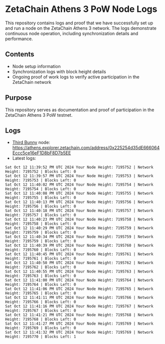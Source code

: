 # ZetaChain Athens 3 PoW Node Logs
This repository contains logs and proof that we have successfully set up and run a node on the ZetaChain Athens 3 network. The logs demonstrate continuous node operation, including synchronization details and performance.

## Contents
- Node setup information
- Synchronization logs with block height details
- Ongoing proof of work logs to verify active participation in the ZetaChain network

## Purpose
This repository serves as documentation and proof of participation in the ZetaChain Athens 3 PoW testnet.

## Logs

- [Third Bunny](https://thirdbunny.xyz/) node: https://athens.explorer.zetachain.com/address/0x225254d35dE666064Eccc5ce16eF1D8bF8D7b5EE
- Latest logs:
```
Sat Oct 12 11:39:52 PM UTC 2024 Your Node Height: 7195752 | Network Height: 7195752 | Blocks Left: 0
Sat Oct 12 11:39:57 PM UTC 2024 Your Node Height: 7195753 | Network Height: 7195753 | Blocks Left: 0
Sat Oct 12 11:40:02 PM UTC 2024 Your Node Height: 7195754 | Network Height: 7195754 | Blocks Left: 0
Sat Oct 12 11:40:08 PM UTC 2024 Your Node Height: 7195755 | Network Height: 7195755 | Blocks Left: 0
Sat Oct 12 11:40:13 PM UTC 2024 Your Node Height: 7195756 | Network Height: 7195756 | Blocks Left: 0
Sat Oct 12 11:40:18 PM UTC 2024 Your Node Height: 7195757 | Network Height: 7195757 | Blocks Left: 0
Sat Oct 12 11:40:23 PM UTC 2024 Your Node Height: 7195758 | Network Height: 7195758 | Blocks Left: 0
Sat Oct 12 11:40:29 PM UTC 2024 Your Node Height: 7195759 | Network Height: 7195759 | Blocks Left: 0
Sat Oct 12 11:40:34 PM UTC 2024 Your Node Height: 7195759 | Network Height: 7195759 | Blocks Left: 0
Sat Oct 12 11:40:39 PM UTC 2024 Your Node Height: 7195760 | Network Height: 7195760 | Blocks Left: 0
Sat Oct 12 11:40:45 PM UTC 2024 Your Node Height: 7195761 | Network Height: 7195761 | Blocks Left: 0
Sat Oct 12 11:40:50 PM UTC 2024 Your Node Height: 7195762 | Network Height: 7195762 | Blocks Left: 0
Sat Oct 12 11:40:55 PM UTC 2024 Your Node Height: 7195763 | Network Height: 7195763 | Blocks Left: 0
Sat Oct 12 11:41:00 PM UTC 2024 Your Node Height: 7195764 | Network Height: 7195764 | Blocks Left: 0
Sat Oct 12 11:41:06 PM UTC 2024 Your Node Height: 7195765 | Network Height: 7195765 | Blocks Left: 0
Sat Oct 12 11:41:11 PM UTC 2024 Your Node Height: 7195766 | Network Height: 7195766 | Blocks Left: 0
Sat Oct 12 11:41:16 PM UTC 2024 Your Node Height: 7195767 | Network Height: 7195767 | Blocks Left: 0
Sat Oct 12 11:41:21 PM UTC 2024 Your Node Height: 7195768 | Network Height: 7195768 | Blocks Left: 0
Sat Oct 12 11:41:27 PM UTC 2024 Your Node Height: 7195769 | Network Height: 7195769 | Blocks Left: 0
Sat Oct 12 11:41:32 PM UTC 2024 Your Node Height: 7195769 | Network Height: 7195770 | Blocks Left: 1
```
